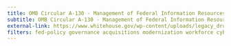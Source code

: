 ```yaml
---
title: OMB Circular A-130 - Management of Federal Information Resources
subtitle: OMB Circular A-130 - Management of Federal Information Resources
external-link: https://www.whitehouse.gov/wp-content/uploads/legacy_drupal_files/omb/circulars/A130/a130revised.pdf
filters: fed-policy governance acquisitions modernization workforce cybersecurity
---
```

